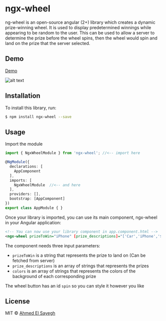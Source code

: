 # ngx-wheel
ng-wheel is an open-source angular (2+) library which creates a dynamic prize-winning wheel. It is used to display predetermined winnings while appearing to be random to the user. This can be used to allow a server to determine the prize before the wheel spins, then the wheel would spin and land on the prize that the server selected.


## Demo

[Demo](https://sayegh7.github.io/ngx-wheel)

![alt text](https://doc-04-4k-docs.googleusercontent.com/docs/securesc/a5lr4ctvh3k56bc5rnfl8jo70r34qp4h/flofhdkitauektu55bd1qkc5tds4dpfa/1510538400000/13462080793723121728/13462080793723121728/1bfsSGW_EkYiA_OgtzG7MpM_JcT0LTS_J?e=view&nonce=thdngs3v43s8g&user=13462080793723121728&hash=hel70ev2um4d6ve810afg9pgv4kaopt4 "Wheel of fortune")


## Installation

To install this library, run:

```bash
$ npm install ngx-wheel --save
```

## Usage

Import the module
```typescript
import { NgxWheelModule } from 'ngx-wheel'; //<-- import here

@NgModule({
  declarations: [
    AppComponent
  ],
  imports: [
    NgxWheelModule  //<-- and here
  ],
  providers: [],
  bootstrap: [AppComponent]
})
export class AppModule { }
```

Once your library is imported, you can use its main component, ngx-wheel in your Angular application:

```xml
<!-- You can now use your library component in app.component.html -->
<ngx-wheel prizeToWin="iPhone" [prize_descriptions]="['Car','iPhone','$200']" [colors]="['#ff0000', 'green', 'blue']"></ngx-wheel>
```

The component needs three input parameters:
- `prizeToWin` is a string that represents the prize to land on (Can be fetched from server)
- `prize_descriptions` is an array of strings that represents the prizes
- `colors` is an array of strings that represents the colors of the background of each corresponding prize

The wheel button has an id `spin` so you can style it however you like


## License

MIT © [Ahmed El Sayegh](mailto:ahmedelsayegh7@gmail.com)
